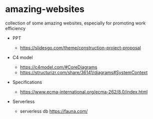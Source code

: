 # amazing-websites
collection of some amazing websites, especially for promoting work efficiency

- PPT
  - https://slidesgo.com/theme/construction-project-proposal
- C4 model
  - https://c4model.com/#CoreDiagrams
  - https://structurizr.com/share/36141/diagrams#SystemContext
  
- Specifications
  - https://www.ecma-international.org/ecma-262/8.0/index.html

- Serverless
  - serverless db https://fauna.com/
